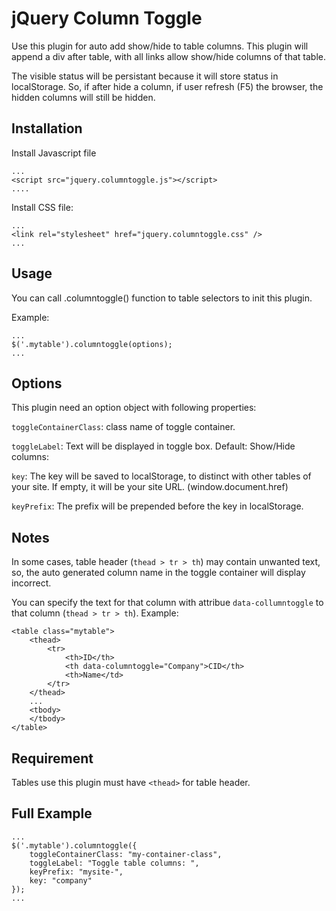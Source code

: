 # jQuery Column Toggle #
Use this plugin for auto add show/hide to table columns. This plugin will append a div after table, with all links allow show/hide columns of that table.

The visible status will be persistant because it will store status in localStorage. So, if after hide a column, if user refresh (F5) the browser, the hidden columns will still be hidden.

## Installation ##
Install Javascript file

```
...
<script src="jquery.columntoggle.js"></script>
....
```

Install CSS file:

```
...
<link rel="stylesheet" href="jquery.columntoggle.css" />
...
```

## Usage ##
You can call .columntoggle() function to table selectors to init this plugin.

Example:

```
...
$('.mytable').columntoggle(options);
...
```

## Options ##
This plugin need an option object with following properties:

`toggleContainerClass`: class name of toggle container.

`toggleLabel`: Text will be displayed in toggle box. Default: Show/Hide columns: 

`key`: The key will be saved to localStorage, to distinct with other tables of your site. If empty, it will be your site URL. (window.document.href)

`keyPrefix`: The prefix will be prepended before the key in localStorage.

## Notes ##
In some cases, table header (`thead > tr > th`) may contain unwanted text, so, the auto generated column name in the toggle container will display incorrect. 

You can specify the text for that column with attribue `data-collumntoggle` to that column (`thead > tr > th`). Example:

```
<table class="mytable">
	<thead>
		<tr>
			<th>ID</th>
			<th data-columntoggle="Company">CID</th>
			<th>Name</td>
		</tr>
	</thead>
	...
	<tbody>
	</tbody>
</table>	
```	

## Requirement ##
Tables use this plugin must have `<thead>` for table header.

## Full Example ##

```
...
$('.mytable').columntoggle({
	toggleContainerClass: "my-container-class",
	toggleLabel: "Toggle table columns: ",
	keyPrefix: "mysite-",
	key: "company"
});
...